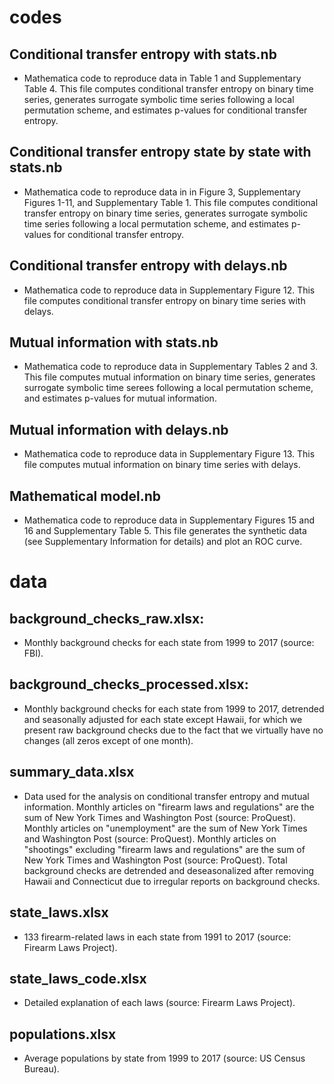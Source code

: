 # codes

## Conditional transfer entropy with stats.nb
- Mathematica code to reproduce data in Table 1 and Supplementary Table 4. This file computes conditional transfer entropy on binary time series, generates surrogate symbolic time series following a local permutation scheme, and estimates p-values for conditional transfer entropy.


## Conditional transfer entropy state by state with stats.nb
- Mathematica code to reproduce data in in Figure 3, Supplementary Figures 1-11, and Supplementary Table 1. This file computes conditional transfer entropy on binary time series, generates surrogate symbolic time series following a local permutation scheme, and estimates p-values for conditional transfer entropy.


## Conditional transfer entropy with delays.nb
- Mathematica code to reproduce data in Supplementary Figure 12. This file computes conditional transfer entropy on binary time series with delays.


## Mutual information with stats.nb
- Mathematica code to reproduce data in Supplementary Tables 2 and 3. This file computes mutual information on binary time series, generates surrogate symbolic time serees following a local permutation scheme, and estimates p-values for mutual information.


## Mutual information with delays.nb
- Mathematica code to reproduce data in Supplementary Figure 13. This file computes mutual information on binary time series with delays.


## Mathematical model.nb
- Mathematica code to reproduce data in Supplementary Figures 15 and 16 and Supplementary Table 5. This file generates the synthetic data (see Supplementary Information for details) and plot an ROC curve.

# data   


## background_checks_raw.xlsx:
- Monthly background checks for each state from 1999 to 2017 (source: FBI).


## background_checks_processed.xlsx: 
- Monthly background checks for each state from 1999 to 2017, detrended and seasonally adjusted for each state except Hawaii, for which we present raw background checks due to the fact that we virtually have no changes (all zeros except of one month).

## summary_data.xlsx
- Data used for the analysis on conditional transfer entropy and mutual information. Monthly articles on "firearm laws and regulations" are the sum of New York Times and Washington Post (source: ProQuest). Monthly articles on "unemployment" are the sum of New York Times and Washington Post (source: ProQuest). Monthly articles on "shootings" excluding "firearm laws and regulations" are the sum of New York Times and Washington Post (source: ProQuest). Total background checks are detrended and deseasonalized after removing Hawaii and Connecticut due to irregular reports on background checks.


## state_laws.xlsx
- 133 firearm-related laws in each state from 1991 to 2017 (source: Firearm Laws Project).


## state_laws_code.xlsx
- Detailed explanation of each laws (source: Firearm Laws Project).


## populations.xlsx
- Average populations by state from 1999 to 2017 (source: US Census Bureau).

